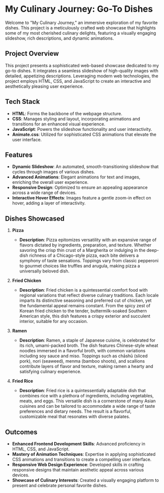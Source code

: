 # My Culinary Journey: Go-To Dishes

Welcome to "My Culinary Journey," an immersive exploration of my favorite dishes. This project is a meticulously crafted web showcase that highlights some of my most cherished culinary delights, featuring a visually engaging slideshow, rich descriptions, and dynamic animations.

## Project Overview

This project presents a sophisticated web-based showcase dedicated to my go-to dishes. It integrates a seamless slideshow of high-quality images with detailed, appetizing descriptions. Leveraging modern web technologies, the project employs HTML, CSS, and JavaScript to create an interactive and aesthetically pleasing user experience.

## Tech Stack

- **HTML**: Forms the backbone of the webpage structure.
- **CSS**: Manages styling and layout, incorporating animations and transitions for an enhanced visual experience.
- **JavaScript**: Powers the slideshow functionality and user interactivity.
- **Animate.css**: Utilized for sophisticated CSS animations that elevate the user interface.

## Features

- **Dynamic Slideshow**: An automated, smooth-transitioning slideshow that cycles through images of various dishes.
- **Advanced Animations**: Elegant animations for text and images, enriching the overall user experience.
- **Responsive Design**: Optimized to ensure an appealing appearance across a wide range of devices.
- **Interactive Hover Effects**: Images feature a gentle zoom-in effect on hover, adding a layer of interactivity.

## Dishes Showcased

1. **Pizza**
   - **Description**: Pizza epitomizes versatility with an expansive range of flavors dictated by ingredients, preparation, and texture. Whether savoring the crisp thin crust of a Margherita or indulging in the deep-dish richness of a Chicago-style pizza, each bite delivers a symphony of taste sensations. Toppings vary from classic pepperoni to gourmet choices like truffles and arugula, making pizza a universally beloved dish.
  
2. **Fried Chicken**
   - **Description**: Fried chicken is a quintessential comfort food with regional variations that reflect diverse culinary traditions. Each locale imparts its distinctive seasoning and preferred cut of chicken, yet the fundamental appeal remains constant. From the spicy zest of Korean fried chicken to the tender, buttermilk-soaked Southern American style, this dish features a crispy exterior and succulent interior, suitable for any occasion.
  

3. **Ramen**
   - **Description**: Ramen, a staple of Japanese cuisine, is celebrated for its rich, umami-packed broth. The dish features Chinese-style wheat noodles immersed in a flavorful broth, with common variations including soy sauce and miso. Toppings such as chāshū (sliced pork), nori (seaweed), menma (bamboo shoots), and scallions contribute layers of flavor and texture, making ramen a hearty and satisfying culinary experience.
  
4. **Fried Rice**
   - **Description**: Fried rice is a quintessentially adaptable dish that combines rice with a plethora of ingredients, including vegetables, meats, and eggs. This versatile dish is a cornerstone of many Asian cuisines and can be tailored to accommodate a wide range of taste preferences and dietary needs. The result is a flavorful, customizable meal that resonates with diverse palates.
  
## Outcomes

- **Enhanced Frontend Development Skills**: Advanced proficiency in HTML, CSS, and JavaScript.
- **Mastery of Animation Techniques**: Expertise in applying sophisticated CSS animations and transitions to create a compelling user interface.
- **Responsive Web Design Experience**: Developed skills in crafting responsive designs that maintain aesthetic appeal across various devices.
- **Showcase of Culinary Interests**: Created a visually engaging platform to present and celebrate personal favorite dishes.


